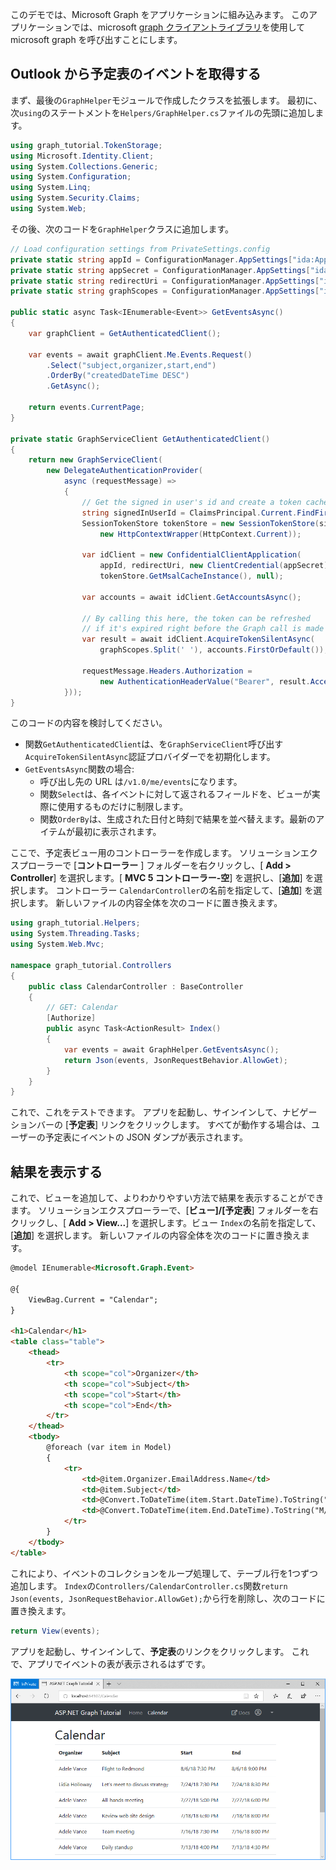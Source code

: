 <!-- markdownlint-disable MD002 MD041 -->

このデモでは、Microsoft Graph をアプリケーションに組み込みます。 このアプリケーションでは、microsoft [graph クライアントライブラリ](https://github.com/microsoftgraph/msgraph-sdk-dotnet)を使用して microsoft graph を呼び出すことにします。

## <a name="get-calendar-events-from-outlook"></a>Outlook から予定表のイベントを取得する

まず、最後の`GraphHelper`モジュールで作成したクラスを拡張します。 最初に、次`using`のステートメントを`Helpers/GraphHelper.cs`ファイルの先頭に追加します。

```cs
using graph_tutorial.TokenStorage;
using Microsoft.Identity.Client;
using System.Collections.Generic;
using System.Configuration;
using System.Linq;
using System.Security.Claims;
using System.Web;
```

その後、次のコードを`GraphHelper`クラスに追加します。

```cs
// Load configuration settings from PrivateSettings.config
private static string appId = ConfigurationManager.AppSettings["ida:AppId"];
private static string appSecret = ConfigurationManager.AppSettings["ida:AppSecret"];
private static string redirectUri = ConfigurationManager.AppSettings["ida:RedirectUri"];
private static string graphScopes = ConfigurationManager.AppSettings["ida:AppScopes"];

public static async Task<IEnumerable<Event>> GetEventsAsync()
{
    var graphClient = GetAuthenticatedClient();

    var events = await graphClient.Me.Events.Request()
        .Select("subject,organizer,start,end")
        .OrderBy("createdDateTime DESC")
        .GetAsync();

    return events.CurrentPage;
}

private static GraphServiceClient GetAuthenticatedClient()
{
    return new GraphServiceClient(
        new DelegateAuthenticationProvider(
            async (requestMessage) =>
            {
                // Get the signed in user's id and create a token cache
                string signedInUserId = ClaimsPrincipal.Current.FindFirst(ClaimTypes.NameIdentifier).Value;
                SessionTokenStore tokenStore = new SessionTokenStore(signedInUserId,
                    new HttpContextWrapper(HttpContext.Current));

                var idClient = new ConfidentialClientApplication(
                    appId, redirectUri, new ClientCredential(appSecret),
                    tokenStore.GetMsalCacheInstance(), null);

                var accounts = await idClient.GetAccountsAsync();

                // By calling this here, the token can be refreshed
                // if it's expired right before the Graph call is made
                var result = await idClient.AcquireTokenSilentAsync(
                    graphScopes.Split(' '), accounts.FirstOrDefault());

                requestMessage.Headers.Authorization =
                    new AuthenticationHeaderValue("Bearer", result.AccessToken);
            }));
}
```

このコードの内容を検討してください。

- 関数`GetAuthenticatedClient`は、を`GraphServiceClient`呼び出す`AcquireTokenSilentAsync`認証プロバイダーでを初期化します。
- `GetEventsAsync`関数の場合:
  - 呼び出し先の URL は`/v1.0/me/events`になります。
  - 関数`Select`は、各イベントに対して返されるフィールドを、ビューが実際に使用するものだけに制限します。
  - 関数`OrderBy`は、生成された日付と時刻で結果を並べ替えます。最新のアイテムが最初に表示されます。

ここで、予定表ビュー用のコントローラーを作成します。 ソリューションエクスプローラーで [**コントローラー** ] フォルダーを右クリックし、[ **Add > Controller**] を選択します。[ **MVC 5 コントローラー-空**] を選択し、[**追加**] を選択します。 コントローラー `CalendarController`の名前を指定して、[**追加**] を選択します。 新しいファイルの内容全体を次のコードに置き換えます。

```cs
using graph_tutorial.Helpers;
using System.Threading.Tasks;
using System.Web.Mvc;

namespace graph_tutorial.Controllers
{
    public class CalendarController : BaseController
    {
        // GET: Calendar
        [Authorize]
        public async Task<ActionResult> Index()
        {
            var events = await GraphHelper.GetEventsAsync();
            return Json(events, JsonRequestBehavior.AllowGet);
        }
    }
}
```

これで、これをテストできます。 アプリを起動し、サインインして、ナビゲーションバーの [**予定表**] リンクをクリックします。 すべてが動作する場合は、ユーザーの予定表にイベントの JSON ダンプが表示されます。

## <a name="display-the-results"></a>結果を表示する

これで、ビューを追加して、よりわかりやすい方法で結果を表示することができます。 ソリューションエクスプローラーで、[**ビュー]/[予定表**] フォルダーを右クリックし、[ **Add > View...**] を選択します。ビュー `Index`の名前を指定して、[**追加**] を選択します。 新しいファイルの内容全体を次のコードに置き換えます。

```html
@model IEnumerable<Microsoft.Graph.Event>

@{
    ViewBag.Current = "Calendar";
}

<h1>Calendar</h1>
<table class="table">
    <thead>
        <tr>
            <th scope="col">Organizer</th>
            <th scope="col">Subject</th>
            <th scope="col">Start</th>
            <th scope="col">End</th>
        </tr>
    </thead>
    <tbody>
        @foreach (var item in Model)
        {
            <tr>
                <td>@item.Organizer.EmailAddress.Name</td>
                <td>@item.Subject</td>
                <td>@Convert.ToDateTime(item.Start.DateTime).ToString("M/d/yy h:mm tt")</td>
                <td>@Convert.ToDateTime(item.End.DateTime).ToString("M/d/yy h:mm tt")</td>
            </tr>
        }
    </tbody>
</table>
```

これにより、イベントのコレクションをループ処理して、テーブル行を1つずつ追加します。 `Index`の`Controllers/CalendarController.cs`関数`return Json(events, JsonRequestBehavior.AllowGet);`から行を削除し、次のコードに置き換えます。

```cs
return View(events);
```

アプリを起動し、サインインして、**予定表**のリンクをクリックします。 これで、アプリでイベントの表が表示されるはずです。

![イベントの表のスクリーンショット](./images/add-msgraph-01.png)